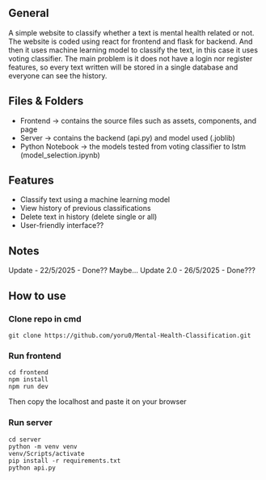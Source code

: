 ## General
A simple website to classify whether a text is mental health related or not.
The website is coded using react for frontend and flask for backend.
And then it uses machine learning model to classify the text, in this case it uses voting classifier.
The main problem is it does not have a login nor register features, so every text written will be stored in a single database and everyone can see the history.

## Files & Folders
- Frontend -> contains the source files such as assets, components, and page
- Server -> contains the backend (api.py) and model used (.joblib)
- Python Notebook -> the models tested from voting classifier to lstm (model_selection.ipynb) 

## Features
- Classify text using a machine learning model
- View history of previous classifications
- Delete text in history (delete single or all)
- User-friendly interface??

## Notes
Update - 22/5/2025 - Done?? Maybe...
Update 2.0 - 26/5/2025 - Done???

## How to use
### Clone repo in cmd
```
git clone https://github.com/yoru0/Mental-Health-Classification.git
```

### Run frontend
```
cd frontend
npm install
npm run dev
```
Then copy the localhost and paste it on your browser

### Run server
```
cd server
python -m venv venv
venv/Scripts/activate
pip install -r requirements.txt
python api.py
```